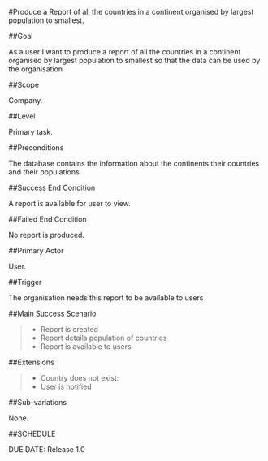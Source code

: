 #Produce a Report of all the countries in a continent organised by largest population to smallest.

##Goal

As a user I want to produce a report of all the countries in a continent organised by largest population to smallest so that the data can be used by the organisation

##Scope

Company.

##Level

Primary task.

##Preconditions

The database contains the information about the continents their countries and their populations

##Success End Condition

A report is available for user to view.

##Failed End Condition

No report is produced.

##Primary Actor

User.

##Trigger

The organisation needs this report to be available to users

##Main Success Scenario

>- Report is created
>- Report details population of countries
>- Report is available to users

##Extensions

>- Country does not exist:
>- User is notified

##Sub-variations

None.

##SCHEDULE

DUE DATE: Release 1.0